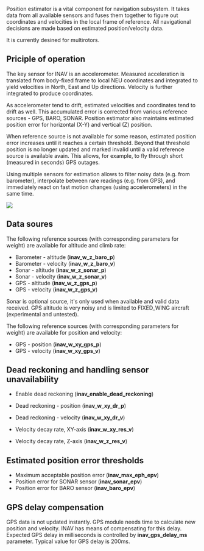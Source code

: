 Position estimator is a vital component for navigation subsystem. It takes data from all available sensors and fuses them together to figure out coordinates and velocities in the local frame of reference. All navigational decisions are made based on estimated position/velocity data. 

It is currently desined for multirotors.

## Priciple of operation

The key sensor for INAV is an accelerometer. Measured acceleration is translated from body-fixed frame to local NEU coordinates and integrated to yield velocities in North, East and Up directions. Velocity is further integrated to produce coordinates.

As accelerometer tend to drift, estimated velocities and coordinates tend to drift as well. This accumulated error is corrected from various reference sources - GPS, BARO, SONAR. Position estimator also maintains estimated position error for horizontal (X-Y) and vertical (Z) position.

When reference source is not available for some reason, estimated position error increases until it reaches a certain threshold. Beyond that threshold position is no longer updated and marked invalid until a valid reference source is available avain. This allows, for example, to fly through short (measured in seconds) GPS outages.

Using multiple sensors for estimation allows to filter noisy data (e.g. from barometer), interpolate between rare readings (e.g. from GPS), and immediately react on fast motion changes (using accelerometers) in the same time.

![](https://github.com/digitalentity/nav-rewrite-docs/blob/master/docs/assets/inertial_estimator_diagram.jpg)

## Data soures

The following reference sources (with corresponding parameters for weight) are available for altitude and climb rate:

* Barometer - altitude (**inav_w_z_baro_p**)
* Barometer - velocity (**inav_w_z_baro_v**)
* Sonar - altitude (**inav_w_z_sonar_p**)
* Sonar - velocity (**inav_w_z_sonar_v**)
* GPS - altitude (**inav_w_z_gps_p**)
* GPS - velocity (**inav_w_z_gps_v**)

Sonar is optional source, it's only used when available and valid data received. GPS altitude is very noisy and is limited to FIXED_WING aircraft (experimental and untested).

The following reference sources (with corresponding parameters for weight) are available for position and velocity:

* GPS - position (**inav_w_xy_gps_p**)
* GPS - velocity (**inav_w_xy_gps_v**)

## Dead reckoning and handling sensor unavailability

* Enable dead reckoning (**inav_enable_dead_reckoning**)

* Dead reckoning - position (**inav_w_xy_dr_p**)
* Dead reckoning - velocity (**inav_w_xy_dr_v**)

* Velocity decay rate, XY-axis (**inav_w_xy_res_v**)
* Velocity decay rate, Z-axis (**inav_w_z_res_v**)

## Estimated position error thresholds

* Maximum acceptable position error (**inav_max_eph_epv**)
* Position error for SONAR sensor (**inav_sonar_epv**)
* Position error for BARO sensor (**inav_baro_epv**)

## GPS delay compensation

GPS data is not updated instantly. GPS module needs time to calculate new position and velocity. INAV has means of compensating for this delay. Expected GPS delay in milliseconds is controlled by **inav_gps_delay_ms** parameter. Typical value for GPS delay is 200ms.
